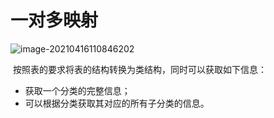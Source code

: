 # 一对多映射

![image-20210416110846202](https://gitee.com/yu_chao_ping/typora/raw/master/images/image-20210416110846202.png)

​		按照表的要求将表的结构转换为类结构，同时可以获取如下信息：

- 获取一个分类的完整信息；
- 可以根据分类获取其对应的所有子分类的信息。